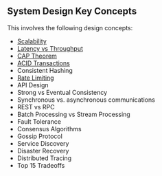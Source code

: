 ## System Design Key Concepts

This involves the following design concepts:

* <a href="https://bozinovskidaniel.atlassian.net/wiki/x/DYAO" target="_blank">Scalability</a>
* <a href="https://bozinovskidaniel.atlassian.net/wiki/x/HYAO">Latency vs Throughput</a>
* <a href="https://bozinovskidaniel.atlassian.net/wiki/x/GAAR">CAP Theorem</a>
* <a href="https://bozinovskidaniel.atlassian.net/wiki/x/LAAR">ACID Transactions</a>
* Consistent Hashing
* <a href="https://bozinovskidaniel.atlassian.net/wiki/x/RQAP">Rate Limiting</a>
* API Design
* Strong vs Eventual Consistency
* Synchronous vs. asynchronous communications
* REST vs RPC
* Batch Processing vs Stream Processing
* Fault Tolerance
* Consensus Algorithms
* Gossip Protocol
* Service Discovery
* Disaster Recovery
* Distributed Tracing
* Top 15 Tradeoffs
